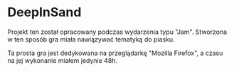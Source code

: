 # DeepInSand

Projekt ten został opracowany podczas wydarzenia typu "Jam". Stworzona w ten sposób gra miała nawiązywać tematyką do piasku.

Ta prosta gra jest dedykowana na przeglądarkę "Mozilla Firefox", a czasu na jej wykonanie miałem jedynie 48h.
